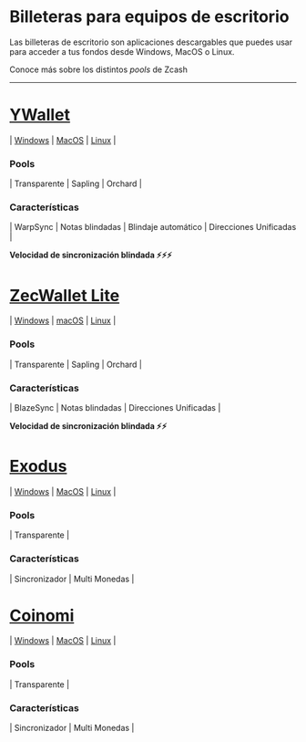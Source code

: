 # Billeteras para equipos de escritorio #

Las billeteras de escritorio son aplicaciones descargables que puedes usar para acceder a tus fondos desde Windows, MacOS o Linux.

Conoce más sobre los distintos _pools_ de Zcash 

---
# [YWallet](https://ywallet.app/installation/) #
| [Windows](https://ywallet.app/installation/) |  [MacOS](https://ywallet.app/installation/) | [Linux](https://ywallet.app/installation/) |

### Pools ###
| Transparente | Sapling | Orchard |

### Características ###
| WarpSync | Notas blindadas | Blindaje automático | Direcciones Unificadas |

**Velocidad de sincronización blindada ⚡⚡⚡**

# [ZecWallet Lite](https://www.zecwallet.co/) #
| [Windows](https://zecwallet.co/#download) | [macOS](https://zecwallet.co/#download) | [Linux](https://zecwallet.co/#download) |

### Pools ###
| Transparente | Sapling | Orchard |

### Características ###
| BlazeSync | Notas blindadas | Direcciones Unificadas |

**Velocidad de sincronización blindada ⚡⚡**

# [Exodus](https://www.exodus.com/zcash-wallet-zec) #
| [Windows](https://www.exodus.com/download/) |  [MacOS](https://www.coinomi.com/en/downloads/) | [Linux](https://www.coinomi.com/en/downloads/) |

### Pools ###
| Transparente | 

### Características ###
| Sincronizador | Multi Monedas | 


# [Coinomi](https://www.coinomi.com/en/) #
| [Windows](https://www.coinomi.com/en/downloads/) |  [MacOS](https://www.coinomi.com/en/downloads/) | [Linux](https://www.coinomi.com/en/downloads/) |

### Pools ###
| Transparente | 

### Características ###
| Sincronizador | Multi Monedas | 
